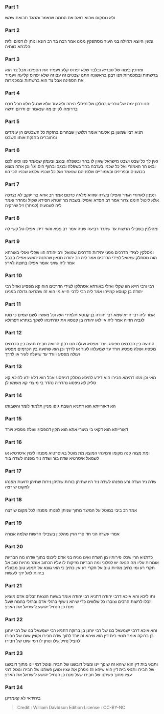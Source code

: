 
### Part 1
ולא ממקום שהוא רואה את החמה שנאמר וממגד תבואת שמש

### Part 2
ומעין היוצא תחילה בני העיר מסתפקין ממנו אמר רבה בר רב הונא ונותן לו דמים ולית הלכתא כוותיה

### Part 3
ומחכין בימה של טבריא ובלבד שלא יפרוס קלע ויעמיד את הספינה אבל צד הוא ברשתות ובמכמרות תנו רבנן בראשונה התנו שבטים זה עם זה שלא יפרוס קליעה ויעמיד את הספינה אבל צד הוא ברשתות ובמכמרות

### Part 4
תנו רבנן ימה של טבריא בחלקו של נפתלי היתה ולא עוד אלא שנטל מלא חבל חרם בדרומה לקיים מה שנאמר ים ודרום ירשה

### Part 5
תניא רבי שמעון בן אלעזר אומר תלושין שבהרים בחזקת כל השבטים הן עומדים ומחוברים בחזקת אותו השבט

### Part 6
ואין לך כל שבט ושבט מישראל שאין לו בהר ובשפלה ובנגב ובעמק שנאמר פנו וסעו לכם ובאו הר האמורי ואל כל שכניו בערבה בהר בשפלה ובנגב ובחוף הים וגו׳ וכן אתה מוצא בכנענים ובפריזים ובאמוריים שלפניהם שנאמר ואל כל שכניו אלמא שכניו הכי הוו

### Part 7
ונפנין לאחורי הגדר ואפילו בשדה שהיא מלאה כרכום אמר רב אחא בר יעקב לא נצרכה אלא ליטול הימנו צרור אמר רב חסדא ואפילו בשבת מר זוטרא חסידא שקיל ומהדר ואמר ליה לשמעיה (למחר) זיל שירקיה

### Part 8
ומהלכין בשבילי הרשות עד שתרד רביעה שניה אמר רב פפא והאי דידן אפילו טל קשי לה

### Part 9
ומסלקין לצידי הדרכים מפני יתידות הדרכים שמואל ורב יהודה הוו שקלי ואזלי באורחא הוה מסתלק שמואל לצידי הדרכים אמר ליה רב יהודה תנאין שהתנה יהושע אפילו בבבל אמר ליה שאני אומר אפילו בחוצה לארץ

### Part 10
רבי ורבי חייא הוו שקלי ואזלי באורחא אסתלקו לצידי הדרכים הוה קא מפסיע ואזיל רבי יהודה בן קנוסא קמייהו אמר ליה רבי לרבי חייא מי הוא זה שמראה גדולה בפנינו

### Part 11
אמר ליה רבי חייא שמא רבי יהודה בן קנוסא תלמידי הוא וכל מעשיו לשם שמים כי מטו לגביה חזייה אמר ליה אי לאו יהודה בן קנוסא את גזרתינהו לשקך בגיזרא דפרזלא

### Part 12
התועה בין הכרמים מפסיג ויורד מפסיג ועולה תנו רבנן הרואה חבירו תועה בין הכרמים מפסיג ועולה מפסיג ויורד עד שמעלהו לעיר או לדרך וכן הוא שתועה בין הכרמים מפסיג ועולה מפסיג ויורד עד שיעלה לעיר או לדרך

### Part 13
מאי וכן מהו דתימא חבירו הוא דידע להיכא מסלק דניפסוג אבל הוא דלא ידע להיכא קא סליק לא ניפסוג נהדריה נהדר בי מיצרי קא משמע לן

### Part 14
הא דאורייתא הוא דתניא השבת גופו מניין תלמוד לומר והשבותו

### Part 15
דאורייתא הוא דקאי בי מיצרי אתא הוא תקין דמפסיג ועולה מפסיג ויורד

### Part 16
ומת מצוה קנה מקומו ורמינהי המוצא מת מוטל באיסרטיא מפנהו לימין איסרטיא או לשמאל איסרטיא שדה בור ושדה ניר מפנהו לשדה בור

### Part 17
שדה ניר ושדה זרע מפנהו לשדה ניר היו שתיהן בורות שתיהן נירות שתיהן זרועות מפנהו למקום שירצה

### Part 18
אמר רב ביבי במוטל על המיצר מתוך שניתן לפנותו מפנהו לכל מקום שירצה

### Part 19
אמרי עשרה הני חד סרי הויין מהלכין בשבילי הרשות שלמה אמרה

### Part 20
כדתניא הרי שכלו פירותיו מן השדה ואינו מניח בני אדם ליכנס בתוך שדהו מה הבריות אומרות עליו מה הנאה יש לפלוני ומה הבריות מזיקות לו עליו הכתוב אומר מהיות טוב אל תקרי רע ומי כתיב מהיות טוב אל תקרי רע אין כתיב כי האי גוונא אל תמנע טוב מבעליו בהיות לאל ידך לעשות

### Part 21
ותו ליכא והא איכא דרבי יהודה דתניא רבי יהודה אומר בשעת הוצאת זבלים אדם מוציא זבלו לרשות הרבים וצוברו כל שלשים כדי שיהא נישוף ברגלי אדם וברגלי בהמה שעל מנת כן הנחיל יהושע לישראל את הארץ

### Part 22
והא איכא דרבי ישמעאל בנו של רבי יוחנן בן ברוקה דתניא רבי ישמעאל בנו של רבי יוחנן בן ברוקה אומר תנאי בית דין הוא שיהא זה יורד לתוך שדה חבירו וקוצץ שוכו של חבירו להציל נחיל שלו ונותן לו דמי שוכו של חבירו

### Part 23
ותנאי בית דין הוא שיהא זה שופך יינו ומציל דובשנו של חבירו ונוטל דמי יינו מתוך דובשנו של חבירו ותנאי בית דין הוא שיהא זה מפרק את עציו וטוען פשתנו של חבירו ונוטל דמי עציו מתוך פשתנו של חבירו שעל מנת כן הנחיל יהושע לישראל את הארץ

### Part 24
ביחידאי לא קאמרינן

>Credit : William Davidson Edition
>License : CC-BY-NC